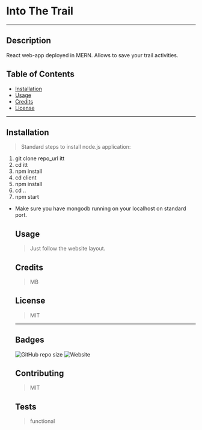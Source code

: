 

  # Into The Trail

  ---

  ## Description
  React web-app deployed in MERN. Allows to save your trail activities.

  ## Table of Contents
  * [Installation](#installation)
  * [Usage](#usage)
  * [Credits](#credits)
  * [License](#license)   

  ---

  ## Installation
  >Standard steps to install node.js application:

1. git clone repo_url itt
2. cd itt
3. npm install
4. cd client
5. npm install
6. cd ..
7. npm start

* Make sure you have mongodb running on your localhost on standard port.


  ## Usage
  >Just follow the website layout.


  ## Credits
  >MB

  ## License
  >MIT

  ---

  ## Badges
   ![GitHub repo size](https://img.shields.io/github/repo-size/borucltd/project3?style=undefined)  ![Website](https://img.shields.io/website?down_color=red&down_message=offline&up_color=green&up_message=online&url=https%3A%2F%2Finto-the-trail.lnxsa.com/) 

  ## Contributing
  >MIT

  ## Tests
  >functional

